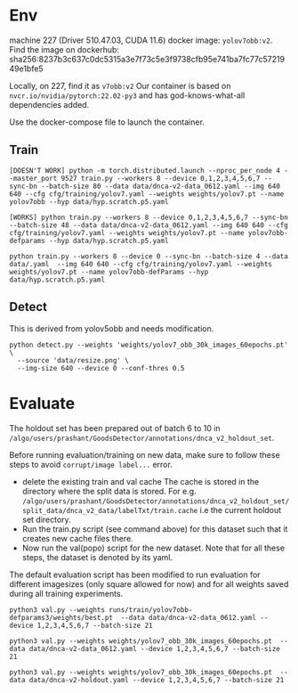 # Env

machine 227 (Driver 510.47.03, CUDA 11.6)
docker image: `yolov7obb:v2`. Find the image on dockerhub: 
sha256:8237b3c637c0dc5315a3e7f73c5e3f9738cfb95e741ba7fc77c5721949e1bfe5

Locally, on 227, find it as `v7obb:v2`
Our container is based on `nvcr.io/nvidia/pytorch:22.02-py3` and has god-knows-what-all dependencies added. 

Use the docker-compose file to launch the container. 

## Train

```
[DOESN'T WORK] python -m torch.distributed.launch --nproc_per_node 4 --master_port 9527 train.py --workers 8 --device 0,1,2,3,4,5,6,7 --sync-bn --batch-size 80 --data data/dnca-v2-data_0612.yaml --img 640 640 --cfg cfg/training/yolov7.yaml --weights weights/yolov7.pt --name yolov7obb --hyp data/hyp.scratch.p5.yaml

[WORKS] python train.py --workers 8 --device 0,1,2,3,4,5,6,7 --sync-bn --batch-size 48 --data data/dnca-v2-data_0612.yaml --img 640 640 --cfg cfg/training/yolov7.yaml --weights weights/yolov7.pt --name yolov7obb-defparams --hyp data/hyp.scratch.p5.yaml

python train.py --workers 8 --device 0 --sync-bn --batch-size 4 --data data/.yaml  --img 640 640 --cfg cfg/training/yolov7.yaml --weights weights/yolov7.pt --name yolov7obb-defParams --hyp data/hyp.scratch.p5.yaml
```

## Detect
This is derived from yolov5obb and needs modification.

```
python detect.py --weights 'weights/yolov7_obb_30k_images_60epochs.pt' \
  --source 'data/resize.png' \
  --img-size 640 --device 0 --conf-thres 0.5
```

# Evaluate
The holdout set has been prepared out of batch 6 to 10 in `/algo/users/prashant/GoodsDetector/annotations/dnca_v2_holdout_set`. 

Before running evaluation/training on new data, make sure to follow these steps to avoid `corrupt/image label...` error.
- delete the existing train and val cache  The cache is stored in the directory where the split data is stored. For e.g. `/algo/users/prashant/GoodsDetector/annotations/dnca_v2_holdout_set/split_data/dnca_v2_data/labelTxt/train.cache` i.e the current holdout set directory.
- Run the train.py script (see command above) for this dataset such that it creates new cache files there.
- Now run the val(popo) script for the new dataset. 
Note that for all these steps, the dataset is denoted by its yaml.

The default evaluation script has been modified to run evaluation for different imagesizes (only square allowed for now) and for all weights saved during all training experiments.
```
python3 val.py --weights runs/train/yolov7obb-defparams3/weights/best.pt  --data data/dnca-v2-data_0612.yaml --device 1,2,3,4,5,6,7 --batch-size 21

python3 val.py --weights weights/yolov7_obb_30k_images_60epochs.pt  --data data/dnca-v2-data_0612.yaml --device 1,2,3,4,5,6,7 --batch-size 21

python3 val.py --weights weights/yolov7_obb_30k_images_60epochs.pt  --data data/dnca-v2-holdout.yaml --device 1,2,3,4,5,6,7 --batch-size 21
```